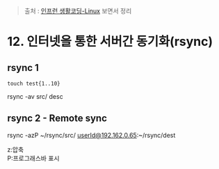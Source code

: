 > 출처 : [인프런 생활코딩-Linux](https://inflearn.com) 보면서 정리

# 12. 인터넷을 통한 서버간 동기화(rsync)
## rsync 1
`touch test{1..10}`  

rsync -av src/ desc

## rsync 2 - Remote sync
rsync -azP ~/rsync/src/ userId@192.162.0.65:~/rsync/dest

z:압축  
P:프로그래스바 표시  

